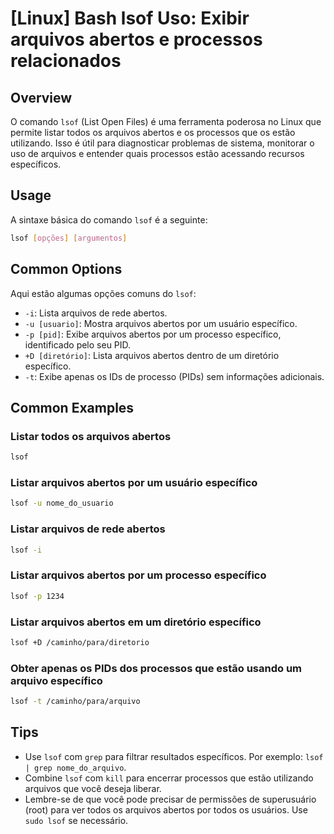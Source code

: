 # [Linux] Bash lsof Uso: Exibir arquivos abertos e processos relacionados

## Overview
O comando `lsof` (List Open Files) é uma ferramenta poderosa no Linux que permite listar todos os arquivos abertos e os processos que os estão utilizando. Isso é útil para diagnosticar problemas de sistema, monitorar o uso de arquivos e entender quais processos estão acessando recursos específicos.

## Usage
A sintaxe básica do comando `lsof` é a seguinte:

```bash
lsof [opções] [argumentos]
```

## Common Options
Aqui estão algumas opções comuns do `lsof`:

- `-i`: Lista arquivos de rede abertos.
- `-u [usuario]`: Mostra arquivos abertos por um usuário específico.
- `-p [pid]`: Exibe arquivos abertos por um processo específico, identificado pelo seu PID.
- `+D [diretório]`: Lista arquivos abertos dentro de um diretório específico.
- `-t`: Exibe apenas os IDs de processo (PIDs) sem informações adicionais.

## Common Examples

### Listar todos os arquivos abertos
```bash
lsof
```

### Listar arquivos abertos por um usuário específico
```bash
lsof -u nome_do_usuario
```

### Listar arquivos de rede abertos
```bash
lsof -i
```

### Listar arquivos abertos por um processo específico
```bash
lsof -p 1234
```

### Listar arquivos abertos em um diretório específico
```bash
lsof +D /caminho/para/diretorio
```

### Obter apenas os PIDs dos processos que estão usando um arquivo específico
```bash
lsof -t /caminho/para/arquivo
```

## Tips
- Use `lsof` com `grep` para filtrar resultados específicos. Por exemplo: `lsof | grep nome_do_arquivo`.
- Combine `lsof` com `kill` para encerrar processos que estão utilizando arquivos que você deseja liberar.
- Lembre-se de que você pode precisar de permissões de superusuário (root) para ver todos os arquivos abertos por todos os usuários. Use `sudo lsof` se necessário.